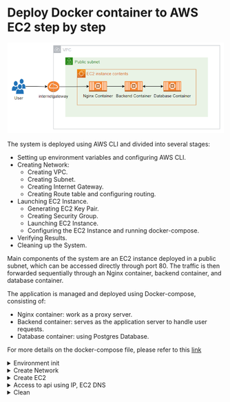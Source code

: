 **Deploy Docker container to AWS EC2 step by step**
===

![Architecture](architecture.png)

The system is deployed using AWS CLI and divided into several stages:
- Setting up environment variables and configuring AWS CLI.
- Creating Network:
    - Creating VPC.
    - Creating Subnet.
    - Creating Internet Gateway.
    - Creating Route table and configuring routing.
- Launching EC2 Instance.
    - Generating EC2 Key Pair.
    - Creating Security Group.
    - Launching EC2 Instance.
    - Configuring the EC2 Instance and running docker-compose.
- Verifying Results.
- Cleaning up the System.

Main components of the system are an EC2 instance deployed in a public subnet, which can be accessed directly through port 80. The traffic is then forwarded sequentially through an Nginx container, backend container, and database container.

The application is managed and deployed using Docker-compose, consisting of:
- Nginx container: work as a proxy server.
- Backend container: serves as the application server to handle user requests.
- Database container: using Postgres Database.

For more details on the docker-compose file, please refer to this [link](../docker-compose/README.md)

<details>
<summary>Environment init</summary>

```shell
sudo apt update -y
sudo apt install jq awscli tee -y
cat <<EOF | tee ~/.aws/config
[default]
region = ap-southeast-1
output = json
EOF
# project
project=aws-container-deploy-2-ec2
# global architect
region=ap-southeast-1
az=ap-southeast-1a
# tags
tags='[{"key":"purpose", "value":"test"}, {"key":"project", "value":"aws-container-deploy"}, {"key":"author", "value":"pthach"}]'
tags2='[{"Key":"purpose", "Value":"test"}, {"Key":"project", "Value":"aws-container-deploy"}, {"Key":"author", "Value":"pthach"}]'
tagspec='{Key=purpose,Value=test},{Key=project,Value=aws-container-deploy},{Key=author,Value=pthach}]'
# muốn ngầu thì dùng cái này thay cho tagspec ở trên
# tagspec=$(echo "ResourceType=vpc,Tags="$(echo "$tags2" | jq --argjson new_tag '{"Key": "Name", "Value": "Deploy2EC2-vpc"}' '. + [$new_tag]' | tr -d " \t\n\r" | sed 's/\"//g' | sed 's/\:/\=/g'))
# -> ResourceType=vpc,Tags=[{Key=purpose,Value=test},{Key=project,Value=aws-container-deploy},{Key=author,Value=pthach},{Key=Name,Value=Deploy2EC2-vpc}]
# network
vpc_cidr=10.0.0.0/16
pubsubnet_cidr=10.0.0.0/20
```

</details>
<details>
<summary>Create Network</summary>

## Create VPC
```shell
# Create VPC and Enable dns-hostname feature in vpc
vpc_id=$(aws ec2 create-vpc \
    --cidr-block $vpc_cidr \
    --region $region \
    --tag-specifications `echo 'ResourceType=vpc,Tags=[{Key=Name,Value=Deploy2EC2-vpc},'$tagspec` \
    --output text \
    --query 'Vpc.VpcId')

aws ec2 modify-vpc-attribute \
    --vpc-id $vpc_id \
    --enable-dns-hostnames '{"Value": true}'
```

## Create Subnet
```shell
# Create subnet
subnet_id=$(aws ec2 create-subnet \
    --availability-zone $az \
    --cidr-block $pubsubnet_cidr \
    --tag-specifications `echo 'ResourceType=subnet,Tags=[{Key=Name,Value=Deploy2EC2-subnet},'$tagspec` \
    --vpc-id $vpc_id | jq -r '.Subnet.SubnetId')
```

## Create Internet Gateway
```shell
# Create Internet Gateway
gateway_id=$(aws ec2 create-internet-gateway \
    --region $region \
    --tag-specifications `echo 'ResourceType=internet-gateway,Tags=[{Key=Name,Value=Deploy2EC2-igw},'$tagspec` \
    --output text \
    --query 'InternetGateway.InternetGatewayId')

aws ec2 attach-internet-gateway \
    --vpc-id $vpc_id \
    --internet-gateway-id $gateway_id
```

## Routing
```shell
route_table_id=$(aws ec2 create-route-table \
    --tag-specifications `echo 'ResourceType=route-table,Tags=[{Key=Name,Value=Deploy2EC2-rtb},'$tagspec` \
    --vpc-id $vpc_id | jq -r '.RouteTable.RouteTableId')

aws ec2 create-route \
    --route-table-id $route_table_id \
    --destination-cidr-block 0.0.0.0/0 \
    --gateway-id $gateway_id

aws ec2 associate-route-table \
    --subnet-id $subnet_id \
    --route-table-id $route_table_id
```

</details>
<details>
<summary>Create EC2</summary>

## Create Keypair
```shell
key_name=$(echo $project'-keypair')
# Create Keypair
aws ec2 create-key-pair \
    --key-name $key_name \
    --region $region \
    --tag-specifications `echo 'ResourceType=key-pair,Tags=['$tagspec` \
    --query 'KeyMaterial' \
    --output text > ./$key_name.pem
```

## Create Security Group
```shell
security_group_id=$(aws ec2 create-security-group \
    --group-name `echo $project'-sgr'` \
    --description "Security group for EC2" \
    --tag-specifications `echo 'ResourceType=security-group,Tags=['$tagspec` \
    --vpc-id $vpc_id | jq -r '.GroupId')

aws ec2 authorize-security-group-ingress \
   --group-id $security_group_id \
   --protocol tcp \
   --port 22 \
   --cidr 0.0.0.0/0

aws ec2 authorize-security-group-ingress \
   --group-id $security_group_id \
   --protocol tcp \
   --port 80 \
   --cidr 0.0.0.0/0
```

## Create EC2
```shell
ec2_ami=$(aws ec2 describe-images \
    --owners amazon \
    --filters "Name=name,Values=ubuntu/images/hvm-ssd/ubuntu-focal-20*" "Name=state,Values=available" \
    --query 'Images[*].[ImageId]' --output text | head -n 1)

ec2_instance_id=$(aws ec2 run-instances \
    --image-id $ec2_ami \
    --count 1 \
    --instance-type t3.medium \
    --subnet-id $subnet_id \
    --key-name $key_name \
    --security-group-ids $security_group_id \
    --associate-public-ip-address \
    --tag-specifications `echo 'ResourceType=instance,Tags=[{Key=Name,Value=Deploy2EC2-instance},'$tagspec` | jq -r '.Instances[0].InstanceId')
```

## Install Package and Config
```shell
ec2_public_ip=$(aws ec2 describe-instances \
    --instance-ids $ec2_instance_id \
    --query 'Reservations[].Instances[].[PublicIpAddress]' \
    --output text)
chmod 400 $key_name.pem
ssh -i $key_name.pem ubuntu@$ec2_public_ip "sudo apt update -y"
ssh -i $key_name.pem ubuntu@$ec2_public_ip "sudo apt install -y docker docker-compose"
ssh -i $key_name.pem ubuntu@$ec2_public_ip "sudo groupadd docker"
ssh -i $key_name.pem ubuntu@$ec2_public_ip "sudo usermod -aG docker $USER"

# ssh -i $key_name.pem ubuntu@$ec2_public_ip "sudo apt install -y apache2"
# ssh -i $key_name.pem ubuntu@$ec2_public_ip "sudo touch /etc/apache2/sites-available/site.conf"

# cat <<EOF | ssh -i $key_name.pem ubuntu@$ec2_public_ip "cat > site.conf && sudo mv site.conf /etc/apache2/sites-available/site.conf"
# <VirtualHost *:80>
#   ServerName docker.com
#   <Location />
#     Order allow,deny
#     Allow from all
#     Require all granted
#   </Location>
#   ProxyPass /           http://127.0.0.1:8080/
#   ProxyPassReverse /        http://127.0.0.1:8080/
# </VirtualHost>
# EOF

# ssh -i $key_name.pem ubuntu@$ec2_public_ip "sudo a2dissite 000-default.conf"
# ssh -i $key_name.pem ubuntu@$ec2_public_ip "sudo a2ensite site.conf"
# ssh -i $key_name.pem ubuntu@$ec2_public_ip "sudo a2enmod proxy proxy_http"
# ssh -i $key_name.pem ubuntu@$ec2_public_ip "sudo systemctl reload apache2"
# ssh -i $key_name.pem ubuntu@$ec2_public_ip "sudo systemctl restart apache2"
```

## `docker-compose up`
```shell
ssh -i $key_name.pem ubuntu@$ec2_public_ip "mkdir ~/docker-compose"
scp -i $key_name.pem -r ../docker-compose/* ubuntu@$ec2_public_ip:~/docker-compose/
ssh -i $key_name.pem ubuntu@$ec2_public_ip "mkdir ~/src"
scp -i $key_name.pem -r ../src/* ubuntu@$ec2_public_ip:~/src/
ssh -i $key_name.pem ubuntu@$ec2_public_ip "cd ~/docker-compose && sudo docker-compose up -d"
```

</details>
<details>
<summary>Access to api using IP, EC2 DNS</summary>

## Public IP of EC2
```shell
echo $ec2_public_ip
```

![Using public IP to access web](access-using-public-ip.png)

## Public DNS of EC2
```shell
aws ec2 describe-instances \
    --instance-ids $ec2_instance_id \
    --query 'Reservations[].Instances[].[PublicDnsName]' \
    --output text
```

![Using public DNS to access web](access-using-public-dns.png)

</details>
<details>
<summary>Clean</summary>

```shell
aws ec2 terminate-instances --instance-ids $ec2_instance_id
aws ec2 delete-key-pair --key-name $key_name
aws ec2 delete-security-group --group-id $security_group_id
aws ec2 delete-subnet --subnet-id $subnet_id
aws ec2 delete-route-table --route-table-id $route_table_id
aws ec2 detach-internet-gateway --internet-gateway-id $gateway_id --vpc-id $vpc_id
aws ec2 delete-internet-gateway --internet-gateway-id $gateway_id
aws ec2 delete-vpc --vpc-id $vpc_id
rm -f $key_name.pem
```

</details>